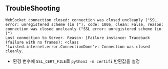 
## TroubleShooting
```
WebSocket connection closed: connection was closed uncleanly ("SSL error: unregistered scheme (in )"), code: 1006, clean: False, reason: connection was closed uncleanly ("SSL error: unregistered scheme (in )")
Lost connection to Server. Reason: [Failure instance: Traceback (failure with no frames): <class 'twisted.internet.error.ConnectionDone'>: Connection was closed cleanly.
```
- 환경 변수에 `SSL_CERT_FILE`로 `python3 -m certifi` 반환값을 설정